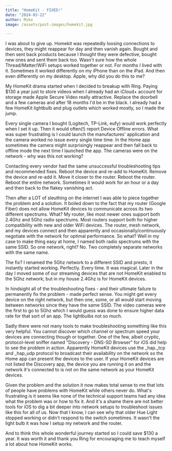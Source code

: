 ```yaml
---
title: "HomeKit - FIXED!"
date: "2024-03-22"
author: Mike
image: /assets/post-images/homekit.jpg

---
```

I was about to give up. Homekit was repeatedly loosing connections to devices, they might reappear for day and then vanish again. Bought and then sent back products because I thought they were defective, bought new ones and sent them back too. Wasn't sure how the whole Thread/Matter/WiFi setups worked together or not. For months I lived with it. Sometimes it worked differently on my iPhone than on the iPad. And then even differently on my desktop. Apple, why did you do this to me?
<!-- more -->

My HomeKit drama started when I decided to breakup with Ring. Paying $130 a year just to store videos when I already had an iCloud+ account for storage made Apple Secure Video really attractive. Replace the doorbell and a few cameras and after 18 months I'd be in the black. I already had a few HomeKit lightbulb and plug outlets which worked mostly, so I made the jump.

Every single camera I bought (Logitech, TP-Link, eufy) would work perfectly when I set it up. Then it would often(!) report Device Offline errors. What was super frustrating is I could launch the manufactures' application and the camera worked no issue every single time time. In the Home app sometimes the camera might surprisingly reappear and then fall back to offline mode the next time I launched the app. The cameras were on the network - why was this not working?

Contacting every vendor had the same unsuccessful troubleshooting tips and recommended fixes. Reboot the device and re-add to HomeKit. Remove the device and re-add it. Move it closer to the router. Reboot the router. Reboot the entire network.  Sometimes it would work for an hour or a day and then back to the flakey vanishing act.

Then after a LOT of sleuthing on the internet I was able to piece together the problem and a solution. It boiled down to the fact that my router (Google Fiber) does not allow HomeKit devices to communicate across its two different spectrums. What? My router, like most newer ones support both 2.4Ghz and 5Ghz radio spectrums. Most routers support both for higher compatibility with new and older WiFi devices. The router, mesh network, and my devices connect and then apparently and occasionally/continuously negotiate with the network for optimal performance. So what? Well in my case to make thing easy at home, I named both radio spectrums with the same SSID. So one network, right? No. Two completely separate networks with the same name.

The fix? I renamed the 5Ghz network to a different SSID and presto, it instantly started working. Perfectly. Every time. It was magical. Later in the day I moved some of our streaming devices that are not HomeKit enabled to the 5Ghz network; but in my house 2.4Ghz is for HomeKit devices.

In hindsight all of the troubleshooting fixes - and their ultimate failure to permanently fix the problem - made perfect sense. You might get every device on the right network, but then one, some, or all would start moving between networks since they have the same SSID. The video cameras were the first to go to 5Ghz which I would guess was done to ensure higher data rate for that sort of an app. The lightbulbs not so much.

Sadly there were not many tools to make troubleshooting something like this very helpful. You cannot discover which channel or spectrum speed your devices are connecting though or together. One of the few, albeit cryptic, protocol-level sniffer named "Discovery - DNS-SD Browser" for iOS did help to see the problem in action. Apparently HomeKit devices use the _hap._tcp and _hap_udp protocol to broadcast their availability on the network so the Home app can present the devices to the user. If your HomeKit devices are not listed the Discovery app, the device you are running it on and the network it's connected to is not on the same network as your HomeKit devices.

Given the problem and the solution it now makes total sense to me that lots of people have problems with HomeKit while others never do. What's frustrating is it seems like none of the technical support teams had any idea what the problem was or how to fix it.  And it's a shame there are not better tools for iOS to dig a bit deeper into network setups to troubleshoot issues like this for all of us. Now that I know, I can see why that older Hue Light stopped working or didn't respond to the switch sometimes. It wasn't the light bulb it was how I setup my network and the router.

And to think this whole wonderful journey started so I could save $130 a year. It was worth it and thank you Ring for encouraging me to teach myself a lot about how HomeKit works.
